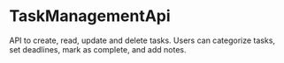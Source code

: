 # TaskManagementApi
API to create, read, update and delete tasks. Users can categorize tasks, set deadlines, mark as complete, and add notes.